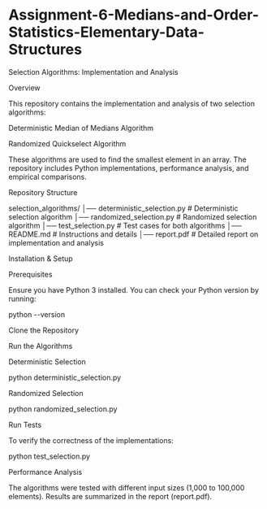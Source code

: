 # Assignment-6-Medians-and-Order-Statistics-Elementary-Data-Structures
Selection Algorithms: Implementation and Analysis

Overview

This repository contains the implementation and analysis of two selection algorithms:

Deterministic Median of Medians Algorithm

Randomized Quickselect Algorithm

These algorithms are used to find the  smallest element in an array. The repository includes Python implementations, performance analysis, and empirical comparisons.

Repository Structure

selection_algorithms/
│── deterministic_selection.py   # Deterministic selection algorithm
│── randomized_selection.py      # Randomized selection algorithm
│── test_selection.py            # Test cases for both algorithms
│── README.md                    # Instructions and details
│── report.pdf                   # Detailed report on implementation and analysis

Installation & Setup

Prerequisites

Ensure you have Python 3 installed. You can check your Python version by running:

python --version

Clone the Repository


Run the Algorithms

Deterministic Selection

python deterministic_selection.py

Randomized Selection

python randomized_selection.py

Run Tests

To verify the correctness of the implementations:

python test_selection.py

Performance Analysis

The algorithms were tested with different input sizes (1,000 to 100,000 elements). Results are summarized in the report (report.pdf).

